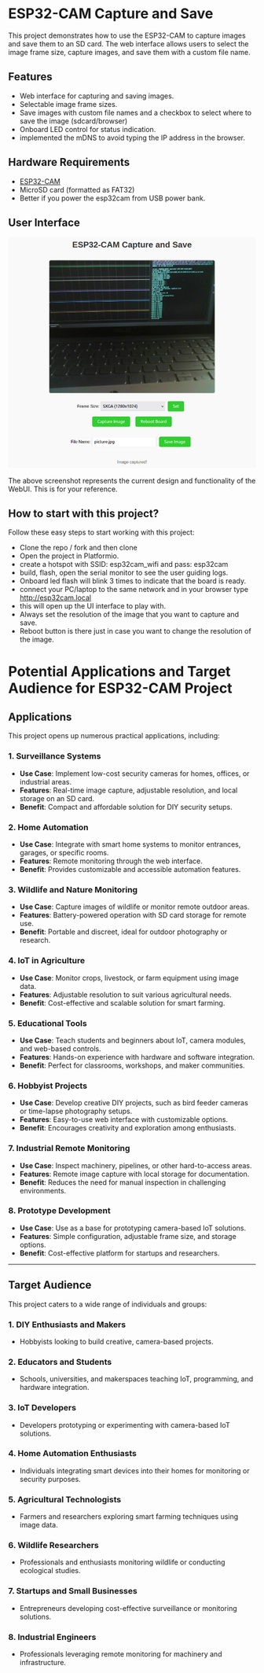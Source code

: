 # ESP32-CAM Capture and Save

This project demonstrates how to use the ESP32-CAM to capture images and save them to an SD card. The web interface allows users to select the image frame size, capture images, and save them with a custom file name.

## Features

- Web interface for capturing and saving images.
- Selectable image frame sizes.
- Save images with custom file names and a checkbox to select where to save the image (sdcard/browser)
- Onboard LED control for status indication.
- implemented the mDNS to avoid typing the IP address in the browser.

## Hardware Requirements

- [ESP32-CAM](https://www.espressif.com/en/products/hardware/esp32-cam/overview)
- MicroSD card (formatted as FAT32)
- Better if you power the esp32cam from USB power bank.

## User Interface

![WebUI](webUI.png)

The above screenshot represents the current design and functionality of the WebUI. This is for your reference.

## How to start with this project?

Follow these easy steps to start working with this project:
- Clone the repo / fork and then clone
- Open the project in Platformio.
- create a hotspot with SSID: esp32cam_wifi and pass: esp32cam
- build, flash, open the serial monitor to see the user guiding logs.
- Onboard led flash will blink 3 times to indicate that the board is ready.
- connect your PC/laptop to the same network and in your browser type http://esp32cam.local
- this will open up the UI interface to play with.
- Always set the resolution of the image that you want to capture and save.
- Reboot button is there just in case you want to change the resolution of the image.

# Potential Applications and Target Audience for ESP32-CAM Project

## Applications
This project opens up numerous practical applications, including:

### 1. **Surveillance Systems**
   - **Use Case**: Implement low-cost security cameras for homes, offices, or industrial areas.
   - **Features**: Real-time image capture, adjustable resolution, and local storage on an SD card.
   - **Benefit**: Compact and affordable solution for DIY security setups.

### 2. **Home Automation**
   - **Use Case**: Integrate with smart home systems to monitor entrances, garages, or specific rooms.
   - **Features**: Remote monitoring through the web interface.
   - **Benefit**: Provides customizable and accessible automation features.

### 3. **Wildlife and Nature Monitoring**
   - **Use Case**: Capture images of wildlife or monitor remote outdoor areas.
   - **Features**: Battery-powered operation with SD card storage for remote use.
   - **Benefit**: Portable and discreet, ideal for outdoor photography or research.

### 4. **IoT in Agriculture**
   - **Use Case**: Monitor crops, livestock, or farm equipment using image data.
   - **Features**: Adjustable resolution to suit various agricultural needs.
   - **Benefit**: Cost-effective and scalable solution for smart farming.

### 5. **Educational Tools**
   - **Use Case**: Teach students and beginners about IoT, camera modules, and web-based controls.
   - **Features**: Hands-on experience with hardware and software integration.
   - **Benefit**: Perfect for classrooms, workshops, and maker communities.

### 6. **Hobbyist Projects**
   - **Use Case**: Develop creative DIY projects, such as bird feeder cameras or time-lapse photography setups.
   - **Features**: Easy-to-use web interface with customizable options.
   - **Benefit**: Encourages creativity and exploration among enthusiasts.

### 7. **Industrial Remote Monitoring**
   - **Use Case**: Inspect machinery, pipelines, or other hard-to-access areas.
   - **Features**: Remote image capture with local storage for documentation.
   - **Benefit**: Reduces the need for manual inspection in challenging environments.

### 8. **Prototype Development**
   - **Use Case**: Use as a base for prototyping camera-based IoT solutions.
   - **Features**: Simple configuration, adjustable frame size, and storage options.
   - **Benefit**: Cost-effective platform for startups and researchers.

---

## Target Audience
This project caters to a wide range of individuals and groups:

### 1. **DIY Enthusiasts and Makers**
   - Hobbyists looking to build creative, camera-based projects.

### 2. **Educators and Students**
   - Schools, universities, and makerspaces teaching IoT, programming, and hardware integration.

### 3. **IoT Developers**
   - Developers prototyping or experimenting with camera-based IoT solutions.

### 4. **Home Automation Enthusiasts**
   - Individuals integrating smart devices into their homes for monitoring or security purposes.

### 5. **Agricultural Technologists**
   - Farmers and researchers exploring smart farming techniques using image data.

### 6. **Wildlife Researchers**
   - Professionals and enthusiasts monitoring wildlife or conducting ecological studies.

### 7. **Startups and Small Businesses**
   - Entrepreneurs developing cost-effective surveillance or monitoring solutions.

### 8. **Industrial Engineers**
   - Professionals leveraging remote monitoring for machinery and infrastructure.

